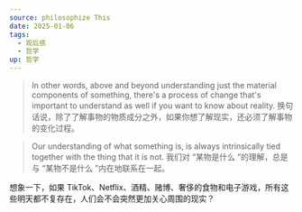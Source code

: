 ```yaml
---
source: philosophize This
date: 2025-01-06
tags:
  - 观后感
  - 哲学
up: 哲学
---
```

> In other words, above and beyond understanding just the material components of something, there's a process of change that's important to understand as well if you want to know about reality.
> 换句话说，除了了解事物的物质成分之外，如果你想了解现实，还必须了解事物的变化过程。


> Our understanding of what something is, is always intrinsically tied together with the thing that it is not. 
> 我们对 “某物是什么 ”的理解，总是与 “某物不是什么 ”内在地联系在一起。

想象一下，如果 TikTok、Netflix、酒精、赌博、奢侈的食物和电子游戏，所有这些明天都不复存在，人们会不会突然更加关心周围的现实？